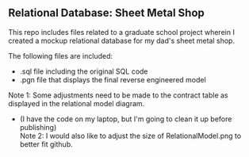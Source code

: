 ## Relational Database: Sheet Metal Shop

This repo includes files related to a graduate school project wherein I created a mockup relational database for my dad's sheet metal shop. 

The following files are included:
- .sql file including the original SQL code
- .pgn file that displays the final reverse engineered model

<div>
Note 1: Some adjustments need to be made to the contract table as displayed in the relational model diagram.
</div>

- (I have the code on my laptop, but I'm going to clean it up before publishing)
</br>Note 2: I would also like to adjust the size of RelationalModel.png to better fit github. 
